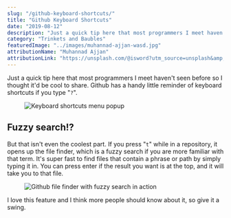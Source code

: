 ```yaml
---
slug: "/github-keyboard-shortcuts/"
title: "Github Keyboard Shortcuts"
date: "2019-08-12"
description: "Just a quick tip here that most programmers I meet haven't seen before so I thought it'd be cool to share."
category: "Trinkets and Baubles"
featuredImage: "../images/muhannad-ajjan-wasd.jpg"
attributionName: "Muhannad Ajjan"
attributionLink: "https://unsplash.com/@isword?utm_source=unsplash&amp;utm_medium=referral&amp;utm_content=creditCopyText"
---
```


Just a quick tip here that most programmers I meet haven't seen before so I thought it'd be cool to share. Github has a handy little reminder of keyboard shortcuts if you type "`?`".

<figure>
  <img src="../images/github-shortcuts.png" alt="Keyboard shortcuts menu popup">
</figure>

## Fuzzy search!?

But that isn't even the coolest part. If you press "`t`" while in a repository, it opens up the file finder, which is a fuzzy search if you are more familiar with that term. It's super fast to find files that contain a phrase or path by simply typing it in. You can press enter if the result you want is at the top, and it will take you to that file.

<figure>
  <img src="../images/github-file-finder-shortcut.gif" alt="Github file finder with fuzzy search in action">
</figure>

I love this feature and I think more people should know about it, so give it a swing.
